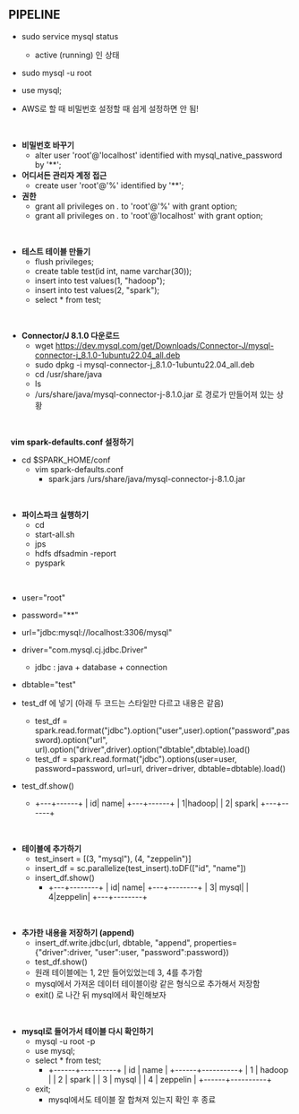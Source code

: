 ## PIPELINE

- sudo service mysql status 
  - active (running) 인 상태
- sudo mysql -u root
- use mysql;

- AWS로 할 때 비밀번호 설정할 때 쉽게 설정하면 안 됨!

<br>

- **비밀번호 바꾸기**
  - alter user 'root'@'localhost' identified with mysql_native_password by '**';
- **어디서든 관리자 계정 접근**
  - create user 'root'@'%' identified by '**';
- **권한**
  - grant all privileges on *.* to 'root'@'%' with grant option;
  - grant all privileges on *.* to 'root'@'localhost' with grant option;

<br>

- **테스트 테이블 만들기** 
  - flush privileges;
  - create table test(id int, name varchar(30));
  - insert into test values(1, "hadoop");
  - insert into test values(2, "spark");
  - select * from test;

<br>

- **Connector/J 8.1.0 다운로드**
  - wget https://dev.mysql.com/get/Downloads/Connector-J/mysql-connector-j_8.1.0-1ubuntu22.04_all.deb
  - sudo dpkg -i mysql-connector-j_8.1.0-1ubuntu22.04_all.deb
  - cd /usr/share/java
  - ls
  - /urs/share/java/mysql-connector-j-8.1.0.jar 로 경로가 만들어져 있는 상황

<br>

​	**vim spark-defaults.conf 설정하기**

- cd $SPARK_HOME/conf
  - vim spark-defaults.conf
    - spark.jars        /urs/share/java/mysql-connector-j-8.1.0.jar

<br>

- **파이스파크 실행하기**
  - cd
  - start-all.sh
  - jps
  - hdfs dfsadmin -report
  - pyspark

<br>

- user="root"
- password="**"
- url="jdbc:mysql://localhost:3306/mysql"
- driver="com.mysql.cj.jdbc.Driver"
  - jdbc : java + database + connection
- dbtable="test"
- test_df 에 넣기 (아래 두 코드는 스타일만 다르고 내용은 같음)
  - test_df = spark.read.format("jdbc").option("user",user).option("password",password).option("url", url).option("driver",driver).option("dbtable",dbtable).load()
  - test_df = spark.read.format("jdbc").options(user=user, password=password, url=url, driver=driver, dbtable=dbtable).load()

- test_df.show()
  - +---+------+
    | id|  name|
    +---+------+
    |  1|hadoop|
    |  2| spark|
    +---+------+

<br>

- **테이블에 추가하기**
  - test_insert = [(3, "mysql"), (4, "zeppelin")]
  - insert_df = sc.parallelize(test_insert).toDF(["id", "name"])
  - insert_df.show()
    - +---+--------+
      | id|    name|
      +---+--------+
      |  3|   mysql|
      |  4|zeppelin|
      +---+--------+

<br>

- **추가한 내용을 저장하기 (append)**
  - insert_df.write.jdbc(url, dbtable, "append", properties={"driver":driver, "user":user, "password":password})
  - test_df.show()
  - 원래 테이블에는 1, 2만 들어있었는데 3, 4를 추가함
  - mysql에서 가져온 데이터 테이블이랑 같은 형식으로 추가해서 저장함
  - exit() 로 나간 뒤 mysql에서 확인해보자

<br>

- **mysql로 들어가서 테이블 다시 확인하기**
  - mysql -u root -p
  - use mysql;
  - select * from test;
    - +------+----------+
      | id   | name     |
      +------+----------+
      |    1 | hadoop   |
      |    2 | spark    |
      |    3 | mysql    |
      |    4 | zeppelin |
      +------+----------+
  - exit; 
    - mysql에서도 테이블 잘 합쳐져 있는지 확인 후 종료
